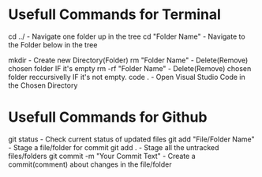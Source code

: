 # Usefull Commands for Terminal

cd ../ - Navigate one folder up in the tree
cd "Folder Name" - Navigate to the Folder below in the tree

mkdir - Create new Directory(Folder)
rm "Folder Name" - Delete(Remove) chosen folder IF it's empty
rm -rf "Folder Name" - Delete(Remove) chosen folder reccursivelly IF it's not empty.
code . - Open Visual Studio Code in the Chosen Directory

# Usefull Commands for Github

git status - Check current status of updated files
git add "File/Folder Name" - Stage a file/folder for commit
git add . - Stage all the untracked files/folders
git commit -m "Your Commit Text" - Create a commit(comment) about changes in the file/folder
